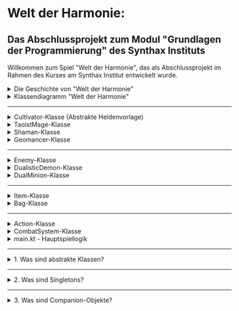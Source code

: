# Welt der Harmonie:

## Das Abschlussprojekt zum Modul "Grundlagen der Programmierung" des Synthax Instituts

Willkommen zum Spiel "Welt der Harmonie", das als Abschlussprojekt im Rahmen des Kurses am Synthax Institut entwickelt
wurde.




<details>
  <summary>Die Geschichte von "Welt der Harmonie"</summary>

In der Welt der Harmonie, wo Gleichgewicht und Frieden durch das feine Geflecht magischer Energien aufrechterhalten
wurden, herrschte einst stetige Ruhe. Doch diese Ruhe wurde gestört, als aus einer anderen Dimension eine Kreatur namens
YinYangXian, die Personifikation der Unordnung, einbrach.

YinYangXian brachte Verwerfung und zielte darauf ab, die harmonischen Bindungen zu zerschneiden, die die Realitäten
zusammenhielten. Die Erde begann zu verderben, die Meere tobten wild, und die Kreaturen der Welt litten zunehmend unter
der wachsenden Disharmonie.

Drei ungleiche Helden standen auf, um der wachsenden Dunkelheit entgegenzutreten: der weise Magier Zhen, dessen Zauber
das Licht der Ordnung beschwören konnte; die kühne Schamanin Xiaoli, die mit den Geistern der Natur sprach und deren
Heilzauber die Wunden der Verzweifelten heilte; und der kluge Geomancer Lian, dessen Macht über die Erde selbst die
chaotischen Energien zu bändigen vermochte.

Zusammen begaben sie sich auf eine gefahrvolle Reise, um YinYangXian entgegenzutreten und die Harmonie in ihre Welt
zurückzuführen. Auf Schlachtfeldern, die sich über verschlungene Dimensionen erstreckten, setzten sie ihre einzigartigen
Kräfte ein, um die Schergen des Chaos zu besiegen und die Ordnung wiederherzustellen.

Die Reise war hart und die Schlachten waren grauenvoll, aber mit jedem errungenen Sieg leuchtete das Licht der Harmonie
immer stärker. Die Frage, die nun in der Luft liegt: Werden Zhen, Xiaoli und Lian es schaffen, YinYangXian zu überwinden
und ihre Welt zu retten? Tauche ein in "Welt der Harmonie" und erlebe ihr Schicksal.

</details>


<details>
  <summary>Klassendiagramm "Welt der Harmonie"</summary>

Das Klassendiagramm für das Projekt kann hier eingesehen werden:

[![Class-Diagram-Template-Community.png](https://i.postimg.cc/tgyVGPgn/Class-Diagram-Template-Community.png)](https://postimg.cc/68jQd8nB)
</details>

---

<details>
  <summary>Cultivator-Klasse (Abstrakte Heldenvorlage)</summary>

Die `Cultivator`-Klasse ist eine abstrakte Basisklasse, die die Grundlage für alle Helden im Spiel "Welt der Harmonie" bildet. Sie definiert die allgemeinen Eigenschaften und Fähigkeiten, die von allen spezifischen Heldenklassen geteilt und angepasst werden.

### Grundlegende Attribute:

- `name`: Eindeutiger Name des Helden.
- `healthPoints`: Gesundheitspunkte des Helden, die seine Widerstandsfähigkeit im Kampf bestimmen.
- `actions`: Eine Liste von Aktionen, die der Held ausführen kann.
- `defenseValue`: Verteidigungswert des Helden, welcher die Effektivität der Verteidigung bestimmt.

### Kernfunktionen:

- `attack(opponent: Enemy)`: Greift einen Gegner an, wobei der Schaden zufällig innerhalb eines bestimmten Bereichs berechnet wird.
- `defend(cultivator: Cultivator)`: Aktiviert die Verteidigung des Helden, um den eingehenden Schaden zu reduzieren.
- `heal(cultivator: Cultivator)`: Heilt einen anderen Helden oder sich selbst, um die Gesundheitspunkte zu erhöhen.
- `specialAction(enemy: Enemy)`: Führt eine spezielle und oft mächtigere Aktion aus, die zusätzliche Effekte haben kann.

### Erweiterte Heilmethoden:

Die Methode `heal(cultivator: Cultivator, enemy: Enemy)` ist in der Basisklasse als Vorlage ohne spezifische Implementierung definiert. Sie bietet die Möglichkeit für Unterklassen, individuelle Heil- oder Schadensmechaniken zu entwickeln, die gleichzeitig Verbündete heilen und Feinden Schaden zufügen können.

- Diese Methode sollte in den spezifischen Heldenklassen überschrieben werden, um die gewünschten Effekte zu erzielen.
- Sie erlaubt es Helden, kreative Aktionen auszuführen, die das Schlachtfeld dynamisch beeinflussen können.

Die `Cultivator`-Klasse dient als Bauplan für die Erstellung spezifischer Heldencharaktere und bietet eine flexible Struktur, um das Verhalten und die Fähigkeiten der Helden zu definieren.

</details>



<details>
  <summary>TaoistMage-Klasse</summary>

Die `TaoistMage`-Klasse repräsentiert einen spezifischen Heldentyp im Spiel "Welt der Harmonie", der sich auf magische
Angriffe und Verteidigung spezialisiert hat. Diese Klasse erbt von der abstrakten Basisklasse `Cultivator` und fügt
zusätzliche Funktionalitäten hinzu, die spezifisch für einen Zauberwirker sind.

### Attribute:

- `spellPower: Int` (privat) - Die Stärke der Zauberkraft des TaoistMage, die den Schaden seiner magischen Angriffe
  beeinflusst.

### Konstruktor:

- `TaoistMage(name: String, healthPoints: Int, actions: MutableList<Action>, spellPower: Int)` - Initialisiert einen
  neuen TaoistMage mit Namen, Gesundheitspunkten, einer Liste von Aktionen und Zauberkraft.

### Überschriebene Methoden:

- `attack(opponent: Enemy)` - Der TaoistMage führt einen mächtigen Zauberangriff wie "Feuersturm" aus, der erheblichen
  Schaden verursacht, jedoch auch seine eigene Verteidigung nach dem Angriff reduziert.
- `defend(cultivator: Cultivator)` - Statt sich selbst zu verteidigen, kann der TaoistMage einen Verteidigungszauber
  verwenden, um die Verteidigung eines anderen Helden zu erhöhen.
- `heal(cultivator: Cultivator)` - Heilt einen anderen Helden um einen festgelegten Betrag, was die Überlebenschancen
  des Teams erhöht.
- `specialAction(enemy: Enemy)` - Der TaoistMage kann eine spezielle Aktion ausführen, die den Schadenswert des nächsten
  Angriffs erhöht, dafür aber eigene Lebenspunkte opfert. Dies ist eine riskante, aber möglicherweise spielentscheidende
  Fähigkeit.

### Zusätzliche Methoden:

- `toString(): String` - Gibt eine String-Repräsentation des TaoistMage zurück, die nützlich ist, um den Zustand des
  Objekts während der Entwicklung und des Debuggings zu überprüfen.

Diese Klasse stellt eine der Schlüsselfiguren im Spiel dar und bietet eine Kombination aus Offensiv- und
Unterstützungsfähigkeiten, die im Kampf gegen die Kräfte der Unordnung eingesetzt werden können.

</details>

<details>
  <summary>Shaman-Klasse</summary>

Die `Shaman`-Klasse stellt einen Schamanen dar, einen spezialisierten Heldentyp im Spiel "Welt der Harmonie", der
Heilung und Unterstützungszauber beherrscht. Diese Klasse erbt von `Cultivator` und erweitert dessen Funktionalität um
schamanenspezifische Fähigkeiten.

### Attribute:

- `healingPower: Int` (privat) - Bestimmt die Stärke der Heilfähigkeiten des Schamanen und beeinflusst die Menge der
  Heilung, die er leisten kann.

### Konstruktor:

- `Shaman(name: String, healthPoints: Int, actions: MutableList<Action>, healingPower: Int)` - Initialisiert einen neuen
  Schamanen mit einem Namen, Gesundheitspunkten, einer Liste von Aktionen und Heilkräften.

### Überschriebene Methoden:

- `heal(cultivator: Cultivator)` - Heilt einen anderen Helden um einen Betrag, der der Heilkraft des Schamanen
  entspricht, und ist entscheidend, um das Überleben des Teams im Kampf zu sichern.
- `defend(cultivator: Cultivator)` - Erhöht die Verteidigung eines anderen Helden, um diesen widerstandsfähiger gegen
  Angriffe zu machen.
- `attack(opponent: Enemy)` - Führt einen Flächenzauber aus, der allen Feinden Schaden zufügt und besonders nützlich
  ist, um mehrere Gegner gleichzeitig zu treffen.
- `specialAction(enemy: Enemy)` - Führt eine mächtige spezielle Aktion aus, die einem einzelnen Gegner großen Schaden
  zufügt, was in kritischen Kampfsituationen von Vorteil sein kann.

Die `Shaman`-Klasse ist eine Schlüsselfigur im Kampf gegen die Kräfte der Unordnung und bietet eine Kombination aus
Heilung und offensiven Fähigkeiten, um das Team zu unterstützen und die Gegner zu besiegen.

</details>


<details>
  <summary>Geomancer-Klasse</summary>

Die `Geomancer`-Klasse verkörpert einen Geomanten, einen spezialisierten Heldentyp im Spiel "Welt der Harmonie", der
Erd- und Elementarkräfte beherrscht. Er erweitert die Fähigkeiten der abstrakten `Cultivator`-Basisklasse um
geospezifische Aktionen.

### Attribute:

- `earthPower: Int` (privat) - Bestimmt die Stärke der Erdkräfte des Geomanten und beeinflusst spezielle Aktionen wie
  Erdbebenangriffe.
- `elementalPower: Int` (privat) - Bestimmt die Stärke der Elementarkräfte des Geomanten und beeinflusst den Schaden
  einiger magischer Angriffe.

### Konstruktor:

- `Geomancer(name: String, healthPoints: Int, actions: MutableList<Action>, earthPower: Int, elementalPower: Int)` -
  Initialisiert einen neuen Geomanten mit einem Namen, Gesundheitspunkten, einer Liste von Aktionen, Erdkraft und

- Elementarkraft.

### Überschriebene Methoden:

- `defend(cultivator: Cultivator)` - Der Geomant kann eine Erdwand erschaffen, um die Verteidigung eines anderen Helden
  zu erhöhen und das Team vor starken Angriffen zu schützen.
- `attack(opponent: Enemy)` - Der Geomant führt einen Elementarzauber aus, der allen Feinden Schaden zufügt und
  besonders effektiv ist, um mehrere Gegner gleichzeitig zu attackieren.
- `specialAction(enemy: Enemy)` - Ein mächtiger Erdbebenangriff kann einen einzelnen Gegner erheblich schädigen und ist
  in entscheidenden Kampfmomenten einsetzbar.
- `heal(cultivator: Cultivator, enemy: Enemy)` - Der Geomant kann einem Gegner Energie entziehen und sich selbst um den
  gleichen Betrag heilen, was die eigene Gesundheit erhält und dem Gegner gleichzeitig schadet.

Die `Geomancer`-Klasse ist essenziell für die strategische Tiefe des Spiels und bietet vielfältige Möglichkeiten, die
Kräfte der Natur im Kampf gegen die Mächte der Unordnung einzusetzen.

</details>

---

<details>
  <summary>Enemy-Klasse</summary>

Die `Enemy`-Klasse ist eine Basisklasse für alle Gegner im Spiel "Welt der Harmonie". Sie definiert allgemeine Eigenschaften und Verhaltensweisen, die von allen Gegnertypen geteilt werden und legt die Grundlage für das Verhalten der Gegner im Spiel.

### Attribute:

- `name: String` - Der Name des Gegners, der ihn im Spiel identifiziert.
- `healthPoints: Int` - Die Gesundheitspunkte des Gegners, die bestimmen, wie viel Schaden er nehmen kann, bevor er besiegt wird. Kann nicht unter Null fallen.
- `actions: MutableList<Action>` - Eine modifizierbare Liste von Aktionen, die den Gegner befähigen, verschiedene Angriffe und Fähigkeiten auszuführen.
- `defensePower: Int` - Die Verteidigungskraft des Gegners, ein Wert, der den Schaden reduziert, den der Gegner von eingehenden Angriffen erhält.

### Methoden:

- `attack(cultivators: List<Cultivator>, name: String, minDamage: Int, maxDamage: Int)` - Greift eine Liste von Kultivatoren mit einem Angriff an, dessen Schaden zwischen einem Mindest- und Höchstwert zufällig gewählt wird. Die Verteidigungswerte der Kultivatoren werden dabei berücksichtigt.
- `specialAction(targets: Cultivator)` - Führt eine Spezialaktion aus, die in Unterklassen überschrieben werden sollte, um spezifische Fähigkeiten oder Angriffe zu ermöglichen.
- `heal()` - Heilt sich selbst um einen festgelegten Betrag. Dies erhöht die Überlebensfähigkeit des Gegners im Kampf.
- `defend(enemy: Enemy)` - Erhöht die Verteidigungskraft des Gegners selbst, um ihn resistenter gegen Angriffe zu machen.

Die `Enemy`-Klasse dient als Vorlage für verschiedene Gegnertypen und kann durch Vererbung angepasst werden, um spezifischere und komplexere Verhaltensmuster für unterschiedliche Gegner zu schaffen.

</details>


<details>
  <summary>DualisticDemon-Klasse</summary>

Die `DualisticDemon`-Klasse verkörpert den Endgegner im Spiel "Welt der Harmonie". Als eine besondere Form des Gegners (`Enemy`) besitzt er einzigartige Angriffs- und Verteidigungsaktionen, die ihm helfen, das Chaos im Spiel zu verbreiten und für die Spieler eine große Herausforderung darzustellen.

### Eigenschaften:
- `name: String` - Der Name des Dämons, "YinYangXian".
- `healthPoints: Int` - Die Gesundheitspunkte, mit denen der Dämon startet, standardmäßig auf 150 gesetzt.
- `actions: MutableList<Action>` - Eine Liste von Aktionen, die der Dämon ausführen kann, einschließlich Angriffe und spezielle Fähigkeiten.

### Konstruktor und Companion-Objekt:
- Der Konstruktor ist privat, um die Singleton-Natur dieser Klasse zu gewährleisten. Dadurch wird sichergestellt, dass es nur eine Instanz des `DualisticDemon` im Spiel gibt, zugänglich durch die `getInstance()` Methode im Companion-Objekt.

### Überschriebene Methoden:
- `specialAction(targets: Cultivator)` - Führt einen speziellen Angriff aus, der zufälligen Schaden verursacht, basierend auf einem Zufallswert, multipliziert mit 5. Diese Methode ist besonders effektiv gegen einzelne Ziele und spiegelt die chaotische Natur des Dämons wider.
- `heal()` - Heilt den `DualisticDemon` um einen zufälligen Betrag zwischen 10 und 20, was seine Fähigkeit, im Kampf zu überleben, erheblich erhöht.
- `defend(enemy: Enemy)` - Erhöht die eigene Verteidigungskraft um 5, was den Dämon widerstandsfähiger gegen Angriffe macht. Diese Methode zeigt seine Fähigkeit, sich selbst zu stärken und seine Verteidigung zu erhöhen.

### Singleton-Implementierung:
- `getInstance(): DualisticDemon` - Diese Methode garantiert, dass nur eine einzige Instanz des `DualisticDemon` existiert. Die Instanz wird bei der ersten Verwendung erstellt und für nachfolgende Zugriffe wiederverwendet.

Die `DualisticDemon`-Klasse ist ein zentraler Antagonist in der Geschichte von "Welt der Harmonie" und bietet den Spielern durch ihre komplexen Angriffe und Heilfähigkeiten eine anspruchsvolle Herausforderung.

</details>


<details>
  <summary>DualMinion-Klasse</summary>

Die `DualMinion`-Klasse stellt einen Unterstützungsgegner im Spiel "Welt der Harmonie" dar. Als treuer Diener des mächtigen DualisticDemon hat er die Aufgabe, seinen Meister im Kampf zu unterstützen und zu heilen.

### Singleton-Design:
Die Klasse verwendet das Singleton-Designmuster, um sicherzustellen, dass nur eine Instanz des DualMinion im Spiel existieren kann. Dies gewährleistet eine konsistente Spiellogik und verhindert, dass mehrere Instanzen desselben Unterbosses gleichzeitig aktiv sind.

### Methoden:
- `heal()`: Eine spezielle Methode des DualMinion, die den DualisticDemon heilt und somit die Langlebigkeit des Hauptgegners im Kampf erhöht.

### Companion-Objekt:
- `getInstance()`: Eine Methode, die den Zugriff auf die Singleton-Instanz des DualMinion ermöglicht. Wenn noch keine Instanz existiert, wird sie durch Aufruf der `initialize()`-Methode erstellt.

Die `DualMinion`-Klasse ist ein wichtiger Bestandteil der Gegnerhierarchie im Spiel und trägt zur Tiefe und Komplexität der Spielmechanik bei.

</details>

---

<details>
  <summary>Item-Klasse</summary>

Die `Item`-Klasse repräsentiert verschiedene Gegenstände im Spiel "Welt der Harmonie", die von Charakteren verwendet
werden können, um verschiedene Boni oder Heilwirkungen zu erzielen.

### Attribute:

- `name: String` - Der Name des Gegenstandes, der seinen Typ und seine Wirkung identifiziert.
- `quantity: Int` - Die Menge des Gegenstandes, die dem Inventar des Spielers zur Verfügung steht.

### Methoden:

- `use(target: Cultivator): String` - Diese Methode wird aufgerufen, wenn ein Gegenstand auf einen Charakter angewendet
  wird. Sie gibt eine Beschreibung des Effekts zurück, der durch die Verwendung des Gegenstandes erzielt wurde. Die
  Methode verwendet eine `when`-Klausel, um den Namen des Gegenstandes zu überprüfen und den entsprechenden Effekt
  anzuwenden:
  - `"Himmelsstab"` - Verstärkt die Energie des Ziels.
  - `"Yin Yang Ring"` - Erhöht den Schadenswert des Ziels.
  - `"Qi-Harmonisation"` - Erhöht den Verteidigungswert des Ziels.
  - `"Drachenperle"` - Heilt das Ziel um einen festgelegten Betrag.
  - `"Sonnenstein"` - Verstärkt die Energie des Ziels.
  - `"Jadeamulett"` - Erhöht temporär die Verteidigungskraft des Ziels.
  - `"Donnersegen"` - Erhöht den Schadenswert des Ziels signifikant.
  - Bei unbekannten Gegenständen wird eine Nachricht zurückgegeben, dass der Gegenstand nicht bekannt ist.

Die `Item`-Klasse ist ein zentrales Element im Spiel, das den Spielern ermöglicht, ihre Strategie zu verfeinern und ihre
Charaktere entsprechend den Herausforderungen, die sie im Spiel treffen, anzupassen.

</details>


<details>
  <summary>Bag-Klasse</summary>

Die `Bag`-Klasse dient als Inventarsystem im Spiel "Welt der Harmonie". Sie ermöglicht das Speichern und Verwalten von
Gegenständen, die Charaktere während ihres Abenteuers sammeln und verwenden.

### Attribute:

- `items: MutableList<Item>` - Eine dynamische Liste, die die Gegenstände im Inventar des Spielers hält. Jeder
  Gegenstand ist ein Objekt der `Item`-Klasse.

### Methoden:

- `addItem(item: Item, quantityToAdd: Int = 1)` - Diese Methode fügt einen Gegenstand zum Inventar hinzu oder erhöht die
  Menge eines bereits vorhandenen Gegenstandes. Wenn ein Gegenstand neu hinzugefügt wird, wird seine Anfangsmenge
  auf `quantityToAdd` gesetzt, andernfalls wird seine Menge um `quantityToAdd` erhöht.
- `removeItem(chosenItem: Item)` - Entfernt einen Gegenstand aus dem Inventar, indem die Menge des Gegenstandes
  verringert wird. Wenn die Menge des Gegenstandes nach der Verringerung 0 erreicht, wird der Gegenstand komplett aus
  dem Inventar entfernt.

Die `Bag`-Klasse spielt eine wesentliche Rolle im Spiel, da sie den Spielern ermöglicht, Ressourcen zu sammeln und
strategisch einzusetzen, um ihre Chancen auf Erfolg im Spiel zu verbessern.

</details>

---

<details>
  <summary>Action-Klasse</summary>

Die `Action`-Klasse bildet das Fundament für alle Aktionen, die innerhalb des Spiels "Welt der Harmonie" von Charakteren
ausgeführt werden können. Aktionen umfassen ein breites Spektrum an Verhaltensweisen, darunter offensive Angriffe,
defensive Manöver und spezielle Fähigkeiten.

### Attribute:

- `name: String` - Der Name der Aktion, der beschreibt, was die Aktion bewirkt oder suggeriert.
- `type: String` - Der Typ der Aktion, der bestimmt, in welcher Kategorie die Aktion fällt. Typen können "Angriff","
  Verteidigung", "Spezialaktion" und andere kategorische Bezeichnungen sein.

### Methoden:

- `toString(): String` - Eine überschriebene Methode der `Any`-Klasse, die eine String-Repräsentation der Aktion
  zurückgibt. Dies ist besonders nützlich für das Debugging und für die Anzeige der Aktion in der Benutzeroberfläche des
  Spiels. Wenn die Aktion beispielsweise in einem Menü oder in einer Statusmeldung angezeigt wird, liefert `toString()`
  den Namen der Aktion als lesbaren Text.

Die `Action`-Klasse ermöglicht eine flexible Gestaltung des Spielverhaltens und unterstützt die Entwicklung eines
erweiterbaren Kampfsystems, in dem neue Aktionstypen leicht hinzugefügt und integriert werden können.

</details>


<details>
  <summary>CombatSystem-Klasse</summary>

Die `CombatSystem`-Klasse ist das Herzstück des Kampfmechanismus im Spiel "Welt der Harmonie". Sie verwaltet die Abläufe der Kampfrunden und steuert die Interaktionen zwischen den Kultivatoren und den Gegnern.

### Konstruktor:

- `CombatSystem(taoistSect: List<Cultivator>, bag: Bag)` - Initialisiert das Kampfsystem mit einer Gruppe von Kultivatoren und einem Inventar von Gegenständen, die im Kampf verwendet werden können.

### Private Attribute:

- `minionSummoned: Boolean` - Ein Flag, das anzeigt, ob der Unterboss bereits beschworen wurde.
- `activeEnemy: Enemy` - Der aktuell im Kampf aktive Gegner, initialisiert als `DualisticDemon`.

### Öffentliche Methoden:

- `executeRound(): Boolean` - Führt eine vollständige Kampfrunde aus und gibt zurück, ob der Kampf fortgesetzt werden soll.

### Private Hilfsmethoden:

- `checkEnemyStatus(): Boolean` - Überprüft die Gesundheit des aktiven Gegners und entscheidet über das Beschwören des Unterbosses oder die Rückkehr des Endgegners.
- `chooseBagOrAction(cultivator: Cultivator, itemUsedThisRound: Boolean): Boolean` - Lässt den Spieler zwischen dem Einsatz eines Gegenstandes oder einer Aktion wählen.
- `chooseItem(cultivator: Cultivator)` - Ermöglicht dem Spieler, einen Gegenstand aus dem Inventar auszuwählen und zu verwenden.
- `executeCultivatorAction(cultivator: Cultivator, action: Action, enemy: Enemy)` - Führt die vom Spieler ausgewählte Aktion eines Kultivators aus.
- `executeEnemyAction(enemy: Enemy, cultivators: List<Cultivator>, randomAction: Action)` - Führt eine Aktion des Gegners aus, basierend auf einer zufälligen Auswahl.
- `dualisticDemonActions(randomAction: Action, enemy: DualisticDemon, cultivators: List<Cultivator>)` - Führt Aktionen des `Dualistic Demon` aus.
- `dualMinionActions(randomAction: Action, enemy: Enemy, cultivators: List<Cultivator>)` - Führt Aktionen des `Dual Minion` aus.
- `chooseAction(cultivator: Cultivator): Action` - Ermöglicht die Auswahl einer Aktion für den Kultivator.
- `reportRound()` - Gibt einen Bericht über den aktuellen Stand des Kampfes.
- `isBattleOver(): Boolean` - Überprüft, ob der Kampf vorbei ist.
- `endOfTheBattle()` - Beendet den Kampf und verkündet das Ergebnis.
- `summonMinion()` - Beschwört den Unterboss `Dual Minion`.
- `summonDualisticDemon()` - Kehrt zum Kampf mit dem `Dualistic Demon` zurück, nachdem der `Dual Minion` besiegt wurde.

Diese Klasse ermöglicht es den Spielern, durch die Kampfrunden zu navigieren, strategische Entscheidungen zu treffen und den Fortschritt ihres Kampfes gegen die Gegner zu verfolgen. Die Klasse unterstützt die Schaffung eines dynamischen und interaktiven Kampferlebnisses.

</details>



<details>
  <summary>main.kt - Hauptspiellogik</summary>

Die `main.kt`-Datei beinhaltet die `main()`-Funktion, die als Einstiegspunkt für das Spiel "Welt der Harmonie" dient. Diese Funktion ist zuständig für die Initialisierung der Spielumgebung und die Steuerung des Kampfzyklus.

### Hauptfunktion `main`:

- Initialisiert die Kultivatoren und die Tasche mit Gegenständen, die im Kampf verwendet werden können.
- Erzeugt das `CombatSystem`, welches die Interaktionen der Kultivatoren und des Gegners im Kampf regelt.
- Kontrolliert den Spielablauf über eine Schleife, die so lange läuft, bis entweder alle Helden besiegt sind oder alle Gegner gefallen sind.
- Gibt das Ergebnis des Kampfes aus, um den Spieler über den Ausgang zu informieren.

### Hilfsfunktionen:

- `bag()`: Initialisiert ein `Bag`-Objekt mit einer Auswahl an Gegenständen, die im Kampf eingesetzt werden können.
- `cultivators()`: Stellt eine Liste von Kultivatoren zusammen, ausgestattet mit individuellen Fähigkeiten und Aktionen.
- `enemiesAreDead()`: Prüft, ob alle Gegner besiegt wurden, was das Ende des Spiels signalisiert.

### Spielablauf:

1. Die Runden beginnen und das `CombatSystem` führt für jeden Kultivator und anschließend für den Gegner Aktionen aus.
2. Zwischen den Runden wird optional eine kurze Pause eingefügt, um den Spielern Zeit zum Lesen der Kampfergebnisse zu geben (`Thread.sleep(1000)`).
3. Nach jeder Runde wird überprüft, ob der Kampf weitergeführt werden soll oder ob ein Sieger feststeht.

### Spielende:

- Bei Niederlage aller Kultivatoren wird eine Nachricht ausgegeben, dass die Dämonen siegreich waren.
- Bei Sieg über alle Feinde wird der Triumph der Taoisten verkündet.

Die `main.kt` bietet die strukturelle Grundlage für das Spiel, indem sie den Rahmen für die Spiellogik und die Interaktionen der Spielobjekte bereitstellt.

</details>

---

<details>
  <summary>1. Was sind abstrakte Klassen?</summary>

Eine abstrakte Klasse ist eine Klasse, die nicht direkt instanziiert werden kann und als Basis für andere Klassen dient. In deinem Code dient die `Cultivator`-Klasse als abstrakte Klasse. Sie definiert Eigenschaften und Methoden, die allen Kultivatoren gemeinsam sind, wie `healthPoints` und `attack()`. Andere Klassen wie `TaoistMage`, `Shaman` und `Geomancer` erben von `Cultivator` und implementieren spezifische Verhaltensweisen, die auf ihre einzigartige Rolle im Spiel zugeschnitten sind. Abstrakte Klassen werden oft verwendet, um einen gemeinsamen Vertragsentwurf bereitzustellen, den alle abgeleiteten Klassen befolgen müssen.

</details>

---

<details>
  <summary>2. Was sind Singletons?</summary>

Ein Singleton ist ein Entwurfsmuster, das sicherstellt, dass eine Klasse nur eine einzige Instanz hat. In deinem Code wird das Singleton-Muster in den Klassen `DualisticDemon` und `DualMinion` verwendet. Dies wird erreicht, indem der Konstruktor privat gemacht wird und eine statische Methode `getInstance()` bereitgestellt wird, die die einzige Instanz verwaltet und zurückgibt. Dies ist besonders nützlich, um eine konsistente Kontrolle über Ressourcen zu gewährleisten, die im Spiel einmalig sein sollten, wie der Endgegner und der Unterboss.

</details>

---

<details>
  <summary>3. Was sind Companion-Objekte?</summary>

Companion-Objekte in Kotlin sind ein Feature, das es erlaubt, Mitglieder (Methoden oder Eigenschaften) zu definieren, die an eine Klasse gebunden sind, statt an Instanzen der Klasse. In deinem Code wird dies genutzt, um das Singleton-Muster für `DualisticDemon` und `DualMinion` zu implementieren. Das Companion-Objekt enthält die `getInstance()` Methode und die private Instanzvariable. Es erlaubt den Zugriff auf die `getInstance()` Methode mit dem Klassennamen anstatt einer Instanz und unterstützt somit das Singleton-Entwurfsmuster, indem es die Erstellung einer einzigen Instanz der Klasse innerhalb der Anwendung sicherstellt.

</details>

